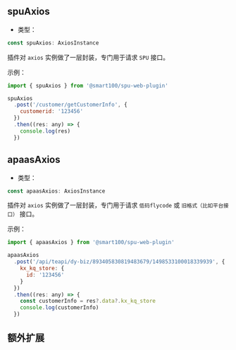 ## spuAxios
+ 类型：

```js
const spuAxios: AxiosInstance
```

插件对 `axios` 实例做了一层封装，专门用于请求 `SPU` 接口。

示例：
```js
import { spuAxios } from '@smart100/spu-web-plugin'

spuAxios
  .post('/customer/getCustomerInfo', {
    customerid: '123456'
  })
  .then((res: any) => {
    console.log(res)
  })
```



## apaasAxios
+ 类型：

```js
const apaasAxios: AxiosInstance
```

插件对 `axios` 实例做了一层封装，专门用于请求 `低码flycode` 或 `旧格式（比如平台接口）` 接口。

示例：
```js
import { apaasAxios } from '@smart100/spu-web-plugin'

apaasAxios
  .post('/api/teapi/dy-biz/893405830819483679/1498533100018339939', {
    kx_kq_store: {
      id: '123456'
    }
  })
  .then((res: any) => {
    const customerInfo = res?.data?.kx_kq_store
    console.log(customerInfo)
  })
```


## 额外扩展
